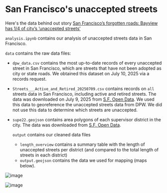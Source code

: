 # San Francisco's unaccepted streets

Here's the data behind out story [San Francisco’s forgotten roads: Bayview has 1/4 of city’s ‘unaccepted streets’](https://missionlocal.org/2025/07/sf-bayview-unaccepted-streets/)

`analysis.ipynb` contains our analysis of unaccepted streets data in San Francisco. 

`data` contains the raw data files: 
- `dpw_data.csv` contains the most up-to-date records of every unaccepted street in San Francisco, which are streets that have not been adopted as city or state roads. We obtained this dataset on July 10, 2025 via a records request. 
- `Streets___Active_and_Retired_20250709.csv` contains records on `all` streets data in San Francisco, including active and retired streets. The data was downloaded on July 9, 2025 from [S.F. Open Data](https://data.sfgov.org/Geographic-Locations-and-Boundaries/Streets-Active-and-Retired/3psu-pn9h/about_data). We used this data to georeference the unaccepted streets data from DPW. We did not use this data to determine which streets are unaccepted.
- `supe22.geojson` contains area polygons of each supervisor district in the city. The data was downloaded from [S.F. Open Data](https://data.sfgov.org/Geographic-Locations-and-Boundaries/Supervisor-Districts-2022-/f2zs-jevy/about_data).

  `output` contains our cleaned data files
  - `length_overview` contains a summary table with the length of unaccepted streets per district (and compared to the total length of streets in each district)
  - `output.geojson` contains the data we used for mapping (maps below).
 
![image](https://newspack-missionlocal.s3.amazonaws.com/mission/wp-content/uploads/2025/07/district_10_mobile.png)

![image](https://newspack-missionlocal.s3.amazonaws.com/mission/wp-content/uploads/2025/07/sf.png)

